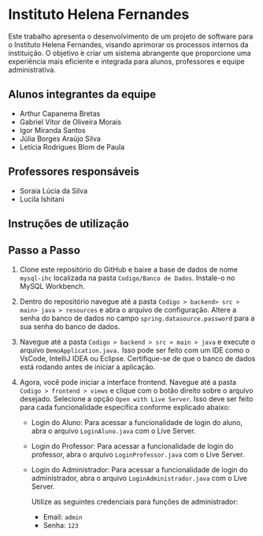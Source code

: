 # Instituto Helena Fernandes

Este trabalho apresenta o desenvolvimento de um projeto de software para o Instituto Helena Fernandes, visando aprimorar os processos internos da instituição. O objetivo  ́e criar um sistema abrangente que proporcione uma experiência mais eficiente e integrada para alunos, professores e equipe administrativa. 

## Alunos integrantes da equipe

* Arthur Capanema Bretas
* Gabriel Vítor de Oliveira Morais
* Igor Miranda Santos
* Júlia Borges Araújo Silva
* Letícia Rodrigues Blom de Paula
  
## Professores responsáveis

* Soraia Lúcia da Silva
* Lucila Ishitani

## Instruções de utilização

## Passo a Passo

1. Clone este repositório do GitHub e baixe a base de dados de nome `mysql-ihc` localizada  na pasta `Codigo/Banco de Dados`. Instale-o no MySQL Workbench.
  
2. Dentro do repositório navegue até a pasta `Codigo > backend> src > main> java > resources` e abra o arquivo de configuração. Altere a senha do banco de dados no campo `spring.datasource.password` para a sua senha do banco de dados.

3. Navegue até a pasta `Codigo > backend > src > main > java` e execute o arquivo `DemoApplication.java.` Isso pode ser feito com um IDE como o VsCode, IntelliJ IDEA ou Eclipse. Certifique-se de que o banco de dados está rodando antes de iniciar a aplicação.

4. Agora, você pode iniciar a interface frontend. Navegue até a pasta `Codigo > frontend > views` e clique com o botão direito sobre o arquivo desejado. Selecione a opção `Open with Live Server`. Isso deve ser feito para cada funcionalidade específica conforme explicado abaixo:

   - Login do Aluno: Para acessar a funcionalidade de login do aluno, abra o arquivo `LoginAluno.java` com o Live Server.
   
   - Login do Professor: Para acessar a funcionalidade de login do professor, abra o arquivo `LoginProfessor.java` com o Live Server.
   
   - Login do Administrador: Para acessar a funcionalidade de login do administrador, abra o arquivo `LoginAdministrador.java` com o Live Server.

       Utilize as seguintes credenciais para funções de administrador:
        - Email: `admin`
        - Senha: `123`
